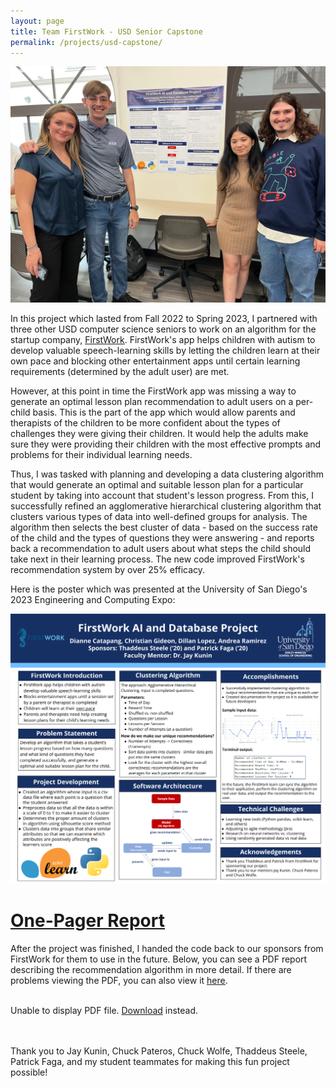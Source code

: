 ```yaml
---
layout: page
title: Team FirstWork - USD Senior Capstone
permalink: /projects/usd-capstone/
---
```


<img src="/docs/assets/senior-project.jpg" alt="A picture of the FirstWork USD Senior Capstone team: Andrea Ramirez, Christian Gideon, Dianne Catapang, and Dillan Lopez."/>

In this project which lasted from Fall 2022 to Spring 2023, I partnered with three other USD computer science seniors to work on an algorithm for the startup company, <a href = "https://firstworkapp.com/" target = "_blank"><u>FirstWork</u></a>. FirstWork's app helps children with autism to develop valuable speech-learning skills by letting the children learn at their own pace and blocking other entertainment apps until certain learning requirements (determined by the adult user) are met.

However, at this point in time the FirstWork app was missing a way to generate an optimal lesson plan recommendation to adult users on a per-child basis. This is the part of the app which would allow parents and therapists of the children to be more confident about the types of challenges they were giving their children. It would help the adults make sure they were providing their children with the most effective prompts and problems for their individual learning needs.

Thus, I was tasked with planning and developing a data clustering algorithm that would generate an optimal and suitable lesson plan for a particular student by taking into account that student's lesson progress. From this, I successfully refined an agglomerative hierarchical clustering algorithm that clusters various types of data into well-defined groups for analysis. The algorithm then selects the best cluster of data - based on the success rate of the child and the types of questions they were answering - and reports back a recommendation to adult users about what steps the child should take next in their learning process. The new code improved FirstWork's recommendation system by over 25% efficacy.

Here is the poster which was presented at the University of San Diego's 2023 Engineering and Computing Expo:

<img src="/docs/assets/firstwork_poster.png" alt="A picture of the USD FirstWork Capstone Team's Final Poster which was presented at the 2023 Engineering and Computing Expo."/>


<html>
  <head>
    <title>FirstWork Senior Project One-Pager</title>
  </head>
  <h1><a href = "/docs/assets/firstwork_one_pager.pdf" target = "_blank"><u>One-Pager Report</u></a></h1>
  <body>
    <p>After the project was finished, I handed the code back to our sponsors from FirstWork for them to use in the future. Below, you can see a PDF report describing the recommendation algorithm in more detail. If there are problems viewing the PDF, you can also view it <a href = "/docs/assets/firstwork_one_pager.pdf" target = "_blank"><u>here</u></a>.<br><br>
    <object data="/docs/assets/firstwork_one_pager.pdf" type="application/pdf" width="100%" height="500px">
      <p>Unable to display PDF file. <a href="/docs/assets/firstwork_one_pager.pdf">Download</a> instead.</p>
    </object>

<br><br>Thank you to Jay Kunin, Chuck Pateros, Chuck Wolfe, Thaddeus Steele, Patrick Faga, and my student teammates for making this fun project possible!